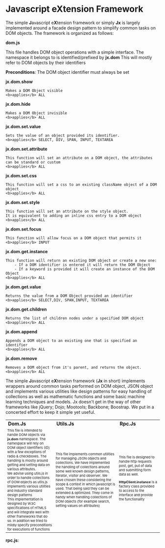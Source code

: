 Javascript eXtension Framework
==
The simple **J**avascript e**X**tension framework or simply **Jx** is largely implemented around a facade design pattern to simplify common tasks on DOM objects.
The framework is organized as follows:

**dom.js**

This file handles DOM object operations with a simple interface. The namespace it belongs to is identified/prefixed by **jx.dom**
This will mostly refer to DOM objects by their identifiers 

**Preconditions**: The DOM object identifier must always be set 

**jx.dom.show**

	Makes a DOM Object visible
	<b>applies</b> ALL

**jx.dom.hide**

	Makes a DOM Object invisible
	<b>applies</b> ALL
	
**jx.dom.set.value**

	Sets the value of an object provided its identifier.
	<b>applies</b> SELECT, DIV, SPAN, INPUT, TEXTAREA

**jx.dom.set.attribute**

	This function will set an attribute on a DOM object, the attributes can be standard or custom
	<b>applies</b> ALL
	
**jx.dom.set.css**

	This function will set a css to an existing className object of a DOM object
	<b>applies</b> ALL
**jx.dom.set.style**
	
	This function will set an attribute on the style object. 
	It is equivalent to adding an inline css entry to a DOM object
	<b>applies</b> ALL
	
**jx.dom.set.focus**
		
	This function will allow focus on a DOM object that permits it
	<b>applies</b> INPUT
		
**jx.dom.get.instance**
		
	This function will return an existing DOM object or create a new one:
		- If a DOM identifier is entered it will return the DOM Object
		- If a keyword is provided it will create an instance of the DOM Object
	<b>applies</b> ALL
	
**jx.dom.get.value**

	Returns the value from a DOM Object provided an identifier
	<b>applies</b> SELECT,DIV, SPAN,INPUT, TEXTAREA
	
**jx.dom.get.children**
	
	Returns the list of children nodes under a specified DOM object
	<b>applies</b> ALL
	
**jx.dom.append**
	
	Appends a DOM object to an existing one that is specified an identifier
	<b>applies</b> ALL
	
**jx.dom.remove**

	Removes a DOM object from it's parent, and returns the object.
	<b>applies</b> ALL
	
The simple **J**avascript e**X**tension framework (**Jx** in short) implements wrappers around common tasks performed on DOM object, JSON object and implements various utilities like design patterns for easy handling of collections as well as mathematic functions and some basic machine learning techniques and models. Jx doesn't get in the way of other frameworks like jQuery; Dojo; Mootools; Backbone; Boostrap. We put in a concerted effort to keep it simple yet useful.  

<Table>
<tr style="font-weight:bold; text-transform:capitalize" valign="center"><td>
dom.js
</td>
<td>utils.js</td>
<td>rpc.js</td>

</tr>
<tr style="font-size:11px">
<td>
This file is intended to handle DOM objects via <b>jx.dom</b> namespace. The namespace will rely on DOM object identifiers (ID) with a few exceptions of radio & checkboxes. The handling is mostly around getting and setting data on various attributes. 
<br>
We advise using utils.js in order to handle collections of DOM objects as utils.js implements various utilities and industry standard design patterns 
<br> 
This implementation is designed by W3C specifications of HTML5 and will integrate well with other frameworks that do so.
In addition we tried to mildly specify preconditions for executions of functions
</td>

<td>
 This file implements common utilities for managing JSON objects and collections. We have implemented the handling of collections around some well known design patterns, iterator, visitor and observer. We have chosen these considering the scope & context in which javascript is used. That being said they can be extended & optimized. They come in handy when handling collections of DOM objects (for example search, setting values on attributes)
</td>
<td>
This file is designed to handle http requests post, get, put of data and submitting form data as well. 

<b>HttpClient.instance</b> is a factory class provided to access to the interface and provide the functionality

</td>
</tr>
</table>
<b>rpc.js</b>: 
